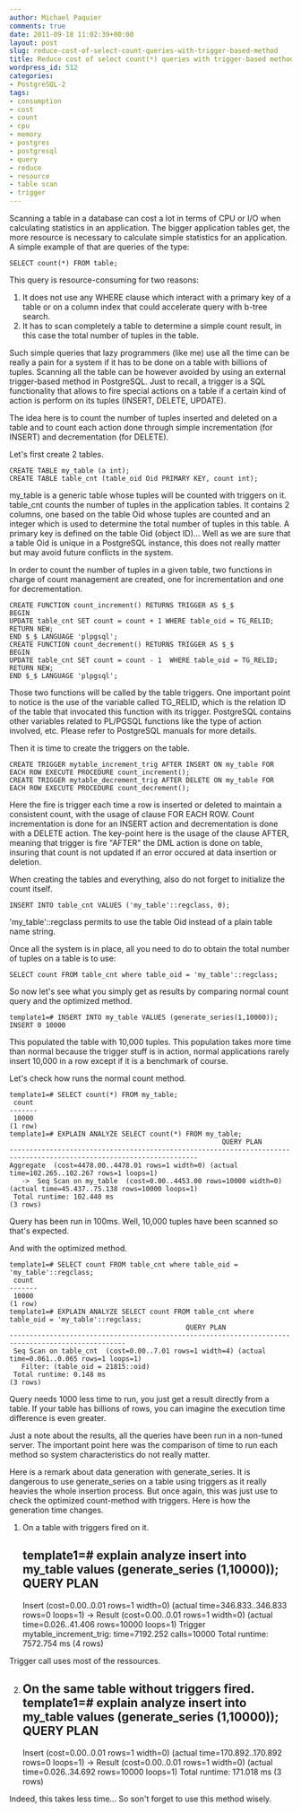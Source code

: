 ```yaml
---
author: Michael Paquier
comments: true
date: 2011-09-18 11:02:39+00:00
layout: post
slug: reduce-cost-of-select-count-queries-with-trigger-based-method
title: Reduce cost of select count(*) queries with trigger-based method
wordpress_id: 512
categories:
- PostgreSQL-2
tags:
- consumption
- cost
- count
- cpu
- memory
- postgres
- postgresql
- query
- reduce
- resource
- table scan
- trigger
---
```


Scanning a table in a database can cost a lot in terms of CPU or I/O when calculating statistics in an application. The bigger application tables get, the more resource is necessary to calculate simple statistics for an application.
A simple example of that are queries of the type:

    SELECT count(*) FROM table;

This query is resource-consuming for two reasons:

  1. It does not use any WHERE clause which interact with a primary key of a table or on a column index that could accelerate query with b-tree search.
  2. It has to scan completely a table to determine a simple count result, in this case the total number of tuples in the table.



Such simple queries that lazy programmers (like me) use all the time can be really a pain for a system if it has to be done on a table with billions of tuples. Scanning all the table can be however avoided by using an external trigger-based method in PostgreSQL. Just to recall, a trigger is a SQL functionality that allows to fire special actions on a table if a certain kind of action is perform on its tuples (INSERT, DELETE, UPDATE).

The idea here is to count the number of tuples inserted and deleted on a table and to count each action done through simple incrementation (for INSERT) and decrementation (for DELETE).

Let's first create 2 tables.

    CREATE TABLE my_table (a int);
    CREATE TABLE table_cnt (table_oid Oid PRIMARY KEY, count int);

my_table is a generic table whose tuples will be counted with triggers on it. table_cnt counts the number of tuples in the application tables. It contains 2 columns, one based on the table Oid whose tuples are counted and an integer which is used to determine the total number of tuples in this table. A primary key is defined on the table Oid (object ID)... Well as we are sure that a table Oid is unique in a PostgreSQL instance, this does not really matter but may avoid future conflicts in the system.

In order to count the number of tuples in a given table, two functions in charge of count management are created, one for incrementation and one for decrementation.

    CREATE FUNCTION count_increment() RETURNS TRIGGER AS $_$
    BEGIN
    UPDATE table_cnt SET count = count + 1 WHERE table_oid = TG_RELID;
    RETURN NEW;
    END $_$ LANGUAGE 'plpgsql';
    CREATE FUNCTION count_decrement() RETURNS TRIGGER AS $_$
    BEGIN
    UPDATE table_cnt SET count = count - 1  WHERE table_oid = TG_RELID;
    RETURN NEW;
    END $_$ LANGUAGE 'plpgsql';

Those two functions will be called by the table triggers. One important point to notice is the use of the variable called TG_RELID, which is the relation ID of the table that invocated this function with its trigger. PostgreSQL contains other variables related to PL/PGSQL functions like the type of action involved, etc. Please refer to PostgreSQL manuals for more details.

Then it is time to create the triggers on the table.

    CREATE TRIGGER mytable_increment_trig AFTER INSERT ON my_table FOR EACH ROW EXECUTE PROCEDURE count_increment();
    CREATE TRIGGER mytable_decrement_trig AFTER DELETE ON my_table FOR EACH ROW EXECUTE PROCEDURE count_decrement();

Here the fire is trigger each time a row is inserted or deleted to maintain a consistent count, with the usage of clause FOR EACH ROW. Count incrementation is done for an INSERT action and decrementation is done with a DELETE action. The key-point here is the usage of the clause AFTER, meaning that trigger is fire "AFTER" the DML action is done on table, insuring that count is not updated if an error occured at data insertion or deletion.

When creating the tables and everything, also do not forget to initialize the count itself.

    INSERT INTO table_cnt VALUES ('my_table'::regclass, 0);

'my_table'::regclass permits to use the table Oid instead of a plain table name string.

Once all the system is in place, all you need to do to obtain the total number of tuples on a table is to use:

    SELECT count FROM table_cnt where table_oid = 'my_table'::regclass;

So now let's see what you simply get as results by comparing normal count query and the optimized method.

    template1=# INSERT INTO my_table VALUES (generate_series(1,10000));
    INSERT 0 10000

This populated the table with 10,000 tuples. This population takes more time than normal because the trigger stuff is in action, normal applications rarely insert 10,000 in a row except if it is a benchmark of course.

Let's check how runs the normal count method.

    template1=# SELECT count(*) FROM my_table;
     count 
    -------
     10000
    (1 row)
    template1=# EXPLAIN ANALYZE SELECT count(*) FROM my_table;
                                                         QUERY PLAN                                                      
    ---------------------------------------------------------------------------------------------------------------------
    Aggregate  (cost=4478.00..4478.01 rows=1 width=0) (actual time=102.265..102.267 rows=1 loops=1)
       ->  Seq Scan on my_table  (cost=0.00..4453.00 rows=10000 width=0) (actual time=45.437..75.138 rows=10000 loops=1)
     Total runtime: 102.440 ms
    (3 rows)

Query has been run in 100ms. Well, 10,000 tuples have been scanned so that's expected.

And with the optimized method.

    template1=# SELECT count FROM table_cnt where table_oid = 'my_table'::regclass;
     count 
    -------
     10000
    (1 row)
    template1=# EXPLAIN ANALYZE SELECT count FROM table_cnt where table_oid = 'my_table'::regclass;
                                                QUERY PLAN                                             
    ---------------------------------------------------------------------------------------------------
     Seq Scan on table_cnt  (cost=0.00..7.01 rows=1 width=4) (actual time=0.061..0.065 rows=1 loops=1)
       Filter: (table_oid = 21815::oid)
     Total runtime: 0.148 ms
    (3 rows)

Query needs 1000 less time to run, you just get a result directly from a table. If your table has billions of rows, you can imagine the execution time difference is even greater.

Just a note about the results, all the queries have been run in a non-tuned server. The important point here was the comparison of time to run each method so system characteristics do not really matter.

Here is a remark about data generation with generate_series. It is dangerous to use generate_series on a table using triggers as it really heavies the whole insertion process. But once again, this was just use to check the optimized count-method with triggers.
Here is how the generation time changes.
1) On a table with triggers fired on it.

    template1=# explain analyze insert into my_table values (generate_series (1,10000));
                                              QUERY PLAN                                           
    -----------------------------------------------------------------------------------------------
     Insert  (cost=0.00..0.01 rows=1 width=0) (actual time=346.833..346.833 rows=0 loops=1)
       ->  Result  (cost=0.00..0.01 rows=1 width=0) (actual time=0.026..41.406 rows=10000 loops=1)
     Trigger mytable_increment_trig: time=7192.252 calls=10000
     Total runtime: 7572.754 ms
    (4 rows)

Trigger call uses most of the ressources.

2) On the same table without triggers fired.
    template1=# explain analyze insert into my_table values (generate_series (1,10000));
                                              QUERY PLAN                                           
    -----------------------------------------------------------------------------------------------
     Insert  (cost=0.00..0.01 rows=1 width=0) (actual time=170.892..170.892 rows=0 loops=1)
       ->  Result  (cost=0.00..0.01 rows=1 width=0) (actual time=0.026..34.692 rows=10000 loops=1)
     Total runtime: 171.018 ms
    (3 rows)

Indeed, this takes less time... So son't forget to use this method wisely.
